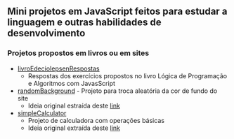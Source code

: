 ## Mini projetos em JavaScript feitos para estudar a linguagem e outras habilidades de desenvolvimento

### Projetos propostos em livros ou em sites

- [livroEdecioIepsenRespostas](https://github.com/rmelojefferson/jsChallenges/tree/main/livroEdecioIepsenRespostas)
  - Respostas dos exercícios propostos no livro Lógica de Programação e Algoritmos com JavasScript
- [randomBackground](https://rmelojefferson.github.io/jsChallenges/randomBackground/) - Projeto para troca aleatória da cor de fundo do site
  - Ideia original estraída deste [link](https://vannilla-js-basic-project-1-background-color.netlify.app/)
- [simpleCalculator](https://rmelojefferson.github.io/jsChallenges/simpleCalculator/)
  - Projeto de calculadora com operações básicas
  - Ideia original extraída deste [link](https://jsbeginners.com/calculator-javascript-project/)

